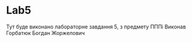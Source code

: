 #  Lab5
Тут буде виконано лабораторне завдання 5, з предмету ПППі
Виконав Горбатюк Богдан Жоржелович

